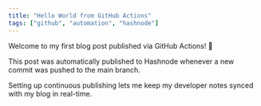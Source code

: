 ```yaml
---
title: "Hello World from GitHub Actions"
tags: ["github", "automation", "hashnode"]
---
```


Welcome to my first blog post published via GitHub Actions! 🚀

This post was automatically published to Hashnode whenever a new commit was pushed to the main branch.

Setting up continuous publishing lets me keep my developer notes synced with my blog in real-time.
